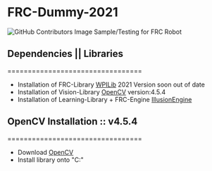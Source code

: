 # FRC-Dummy-2021
![GitHub Contributors Image](https://contrib.rocks/image?repo=Primal-Illusion/IllusionEngine) 
Sample/Testing for FRC Robot
## Dependencies || Libraries
=================================
- Installation of FRC-Library [WPILib](https://github.com/wpilibsuite/allwpilib/releases/tag/v2021.3.1) 2021 Version soon out of date
- Installation of Vision-Library [OpenCV](https://github.com/opencv/opencv/tree/4.5.4) version:4.5.4
- Installation of Learning-Library + FRC-Engine [IllusionEngine](https://github.com/Primal-Illusion/IlllusionEngine)
## OpenCV Installation :: v4.5.4
=================================
- Download [OpenCV](https://github.com/opencv/opencv/tree/4.5.4)
- Install library onto "C:\"
